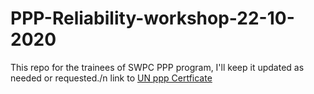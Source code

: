 # PPP-Reliability-workshop-22-10-2020
This repo for the trainees of SWPC PPP program, I'll keep it updated as needed or requested./n
link to [UN ppp Certficate](https://www.unescap.org/our-work/transport/financing-and-private-sector-participation/public-private-partnership-course)
